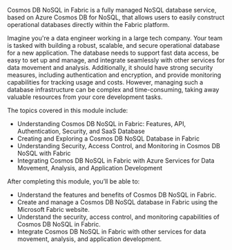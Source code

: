 Cosmos DB NoSQL in Fabric is a fully managed NoSQL database service, based on Azure Cosmos DB for NoSQL, that allows users to easily construct operational databases directly within the Fabric platform.

Imagine you're a data engineer working in a large tech company. Your team is tasked with building a robust, scalable, and secure operational database for a new application. The database needs to support fast data access, be easy to set up and manage, and integrate seamlessly with other services for data movement and analysis. Additionally, it should have strong security measures, including authentication and encryption, and provide monitoring capabilities for tracking usage and costs. However, managing such a database infrastructure can be complex and time-consuming, taking away valuable resources from your core development tasks.

The topics covered in this module include:

- Understanding Cosmos DB NoSQL in Fabric: Features, API, Authentication, Security, and SaaS Database
- Creating and Exploring a Cosmos DB NoSQL Database in Fabric
- Understanding Security, Access Control, and Monitoring in Cosmos DB NoSQL with Fabric
- Integrating Cosmos DB NoSQL in Fabric with Azure Services for Data Movement, Analysis, and Application Development

After completing this module, you’ll be able to:

- Understand the features and benefits of Cosmos DB NoSQL in Fabric. 
- Create and manage a Cosmos DB NoSQL database in Fabric using the Microsoft Fabric website. 
- Understand the security, access control, and monitoring capabilities of Cosmos DB NoSQL in Fabric. 
- Integrate Cosmos DB NoSQL in Fabric with other services for data movement, analysis, and application development.
